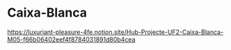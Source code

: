 # Caixa-Blanca
https://luxuriant-pleasure-4fe.notion.site/Hub-Projecte-UF2-Caixa-Blanca-M05-f66b06402eef4f8784031891d80b4cea

